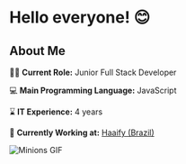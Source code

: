 # Hello everyone! 😊

## About Me

👨‍💻 **Current Role:** Junior Full Stack Developer

💻 **Main Programming Language:** JavaScript

⌛ **IT Experience:** 4 years

📍 **Currently Working at:** [Haaify (Brazil)](https://haaify.com/)

![Minions GIF](https://media.giphy.com/media/lryBiUbEe6BBOyYXyX/giphy.gif)
